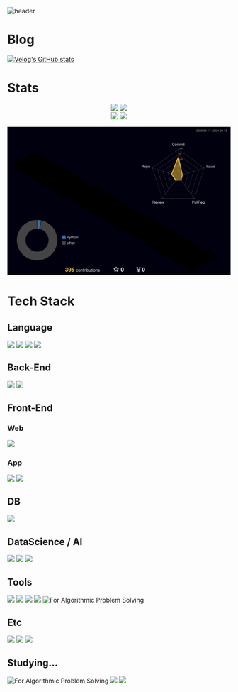 

<!--
**gcw9438/gcw9438** is a ✨ _special_ ✨ repository because its `README.md` (this file) appears on your GitHub profile.

Here are some ideas to get you started:

- 🔭 I’m currently working on ...
- 🌱 I’m currently learning ...
- 👯 I’m looking to collaborate on ...
- 🤔 I’m looking for help with ...
- 💬 Ask me about ...
- 📫 How to reach me: ...
- 😄 Pronouns: ...
- ⚡ Fun fact: ...
-->
<!-- <div align="center"> -->

![header](https://capsule-render.vercel.app/api?type=waving&height=300&color=gradient&theme=tokyonight&text=Chanwook%20Kim&textBg=false&animation=fadeIn&reversal=false)

# Blog
[![Velog's GitHub stats](https://velog-readme-stats.vercel.app/api/badge?name=kcw0x466)](https://velog.io/@kcw0x466)

# Stats
<div align=center>
 <div>
  <img src="http://mazassumnida.wtf/api/v2/generate_badge?boj=gcw9438"/>
  <img src="http://mazandi.herokuapp.com/api?handle=gcw9438&theme=warm"/>
 </div>
 <div>
  <img src="https://github-readme-stats.vercel.app/api?username=kcw0x466&theme=tokyonight&show_icons=true" width="40%"/>
  <img src="https://github-readme-stats.vercel.app/api/top-langs/?username=kcw0x466&exclude_repo=dkssud8150.github.io&layout=compact&theme=tokyonight" width="43.5%"/>
 </div>
</div>


<!-- github-profile-3d-contrib pos -->
![](./profile-3d-contrib/profile-night-rainbow.svg)
  
# Tech Stack
## Language
<div align=left>
  <img src="https://img.shields.io/badge/JAVA-007396?style=for-the-badge&logo=Java&logoColor=white">
  <img src="https://img.shields.io/badge/Python-3776AB?style=for-the-badge&logo=Python&logoColor=white">
  <img src="https://img.shields.io/badge/JavaScript-F7DF1E?style=for-the-badge&logo=JavaScript&logoColor=white">
  <img src="https://img.shields.io/badge/PHP-777BB4?style=for-the-badge&logo=PHP&logoColor=white"/>
  
</div>

## Back-End
<div align=left>
  <img src="https://img.shields.io/badge/Node.js-339933?style=for-the-badge&logo=Node.js&logoColor=white">
  <img src="https://img.shields.io/badge/Express-000000?style=for-the-badge&logo=Express&logoColor=white"/>
</div>  
  
## Front-End
<div align=left>
 
### Web
 <img src="https://img.shields.io/badge/HTML5-E34F26?style=for-the-badge&logo=HTML5&logoColor=white">
 
### App
 <img src="https://img.shields.io/badge/Flutter-02569B?style=for-the-badge&logo=Flutter&logoColor=white"/>
 <img src="https://img.shields.io/badge/PyQt-41CD52?style=for-the-badge&logo=Qt&logoColor=white"/>
 
</div>  

## DB
<div align=left>
 <img src="https://img.shields.io/badge/MySQL-4479A1?style=for-the-badge&logo=MySQL&logoColor=white">
</div>

## DataScience / AI
<div align=left>
  <img src="https://img.shields.io/badge/pandas-150458?style=for-the-badge&logo=pandas&logoColor=white"/>
  <img src="https://img.shields.io/badge/Numpy-013243?style=for-the-badge&logo=NumPy&logoColor=white"/>
  <img src="https://img.shields.io/badge/OpenCV-5C3EE8?style=for-the-badge&logo=OpenCV&logoColor=white"/>
</div>

## Tools
<div align=left>
 <img src="https://img.shields.io/badge/Git-F05032?style=for-the-badge&logo=Git&logoColor=white">
 <img src="https://img.shields.io/badge/GitHub-181717?style=for-the-badge&logo=GitHub&logoColor=white">
 <img src="https://img.shields.io/badge/Visual%20Studio%20Code-0378A6?style=for-the-badge&logo=Visual%20Studio%20Code&logoColor=white">
 <img src="https://img.shields.io/badge/intelliJ%20IDEA-000000?style=for-the-badge&logo=intelliJ%20IDEA&logoColor=white">
 <img title="For Algorithmic Problem Solving" src="https://img.shields.io/badge/Vim-019733?style=for-the-badge&logo=vim&logoColor=white">
</div>

## Etc
<div align=left>
  <img src="https://img.shields.io/badge/Linux-FCC624?style=for-the-badge&logo=Linux&logoColor=white"/>
  <img src="https://img.shields.io/badge/NGINX-009639?style=for-the-badge&logo=NGINX&logoColor=white"/>
  <img src="https://img.shields.io/badge/Apache-D22128?style=for-the-badge&logo=Apache&logoColor=white"/>
</div>

## Studying...
<div align=left>
  <img title="For Algorithmic Problem Solving" src="https://img.shields.io/badge/C++-00599C?style=for-the-badge&logo=cplusplus&logoColor=white"/>
  <img src="https://img.shields.io/badge/.NET-512BD4?style=for-the-badge&logo=dotnet&logoColor=white"/>
  <img src="https://img.shields.io/badge/TensorFlow-FF6F00?style=for-the-badge&logo=tensorflow&logoColor=white"/>
</div>
  
<!-- </div> --> 
